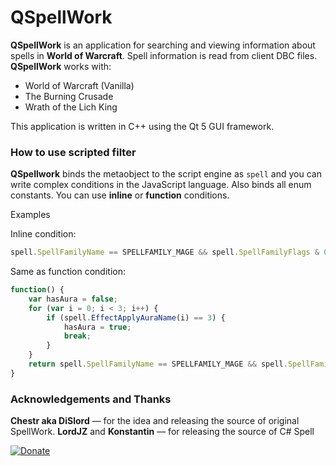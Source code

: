 # QSpellWork

**QSpellWork** is an application for searching and viewing information about spells in **World of Warcraft**. Spell information is read from client DBC files. **QSpellWork** works with:

* World of Warcraft (Vanilla)
* The Burning Crusade
* Wrath of the Lich King

This application is written in C++ using the Qt 5 GUI framework.

### How to use scripted filter

**QSpellwork** binds the metaobject to the script engine as `spell` and you can write complex conditions in the JavaScript language. Also binds all enum constants. You can use **inline** or **function** conditions.

Examples

Inline condition:
```javascript
spell.SpellFamilyName == SPELLFAMILY_MAGE && spell.SpellFamilyFlags & 0x1 && spell.hasAura(3)
```

Same as function condition:
```javascript
function() {
    var hasAura = false;
    for (var i = 0; i < 3; i++) {
        if (spell.EffectApplyAuraName(i) == 3) {
            hasAura = true;
            break;
        }
    }
    return spell.SpellFamilyName == SPELLFAMILY_MAGE && spell.SpellFamilyFlags & 0x1 && hasAura;
}
```

### Acknowledgements and Thanks

**Chestr aka DiSlord** — for the idea and releasing the source of original SpellWork.
**LordJZ** and **Konstantin** — for releasing the source of C# Spell

[![Donate](https://www.paypalobjects.com/en_US/i/btn/btn_donate_LG.gif)](https://www.paypal.me/sidsukana)
